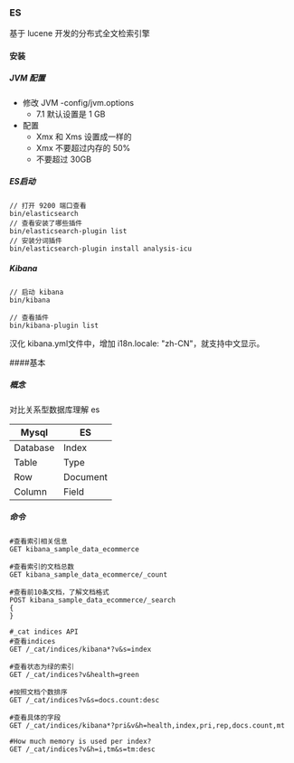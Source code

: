 ### ES

基于 lucene 开发的分布式全文检索引擎

#### 安装

##### JVM 配置

- 修改 JVM -config/jvm.options
  - 7.1 默认设置是 1 GB
- 配置
  - Xmx 和 Xms 设置成一样的
  - Xmx 不要超过内存的 50%
  - 不要超过 30GB 

##### ES启动

```
// 打开 9200 端口查看
bin/elasticsearch
// 查看安装了哪些插件
bin/elasticsearch-plugin list
// 安装分词插件
bin/elasticsearch-plugin install analysis-icu
```

##### Kibana

```
// 启动 kibana
bin/kibana

// 查看插件
bin/kibana-plugin list
```

汉化 kibana.yml文件中，增加 i18n.locale: "zh-CN"，就支持中文显示。

####基本

##### 概念

对比关系型数据库理解 es

| Mysql    | ES       |
| -------- | -------- |
| Database | Index    |
| Table    | Type     |
| Row      | Document |
| Column   | Field    |

##### 命令

```
#查看索引相关信息
GET kibana_sample_data_ecommerce

#查看索引的文档总数
GET kibana_sample_data_ecommerce/_count

#查看前10条文档，了解文档格式
POST kibana_sample_data_ecommerce/_search
{
}

#_cat indices API
#查看indices
GET /_cat/indices/kibana*?v&s=index

#查看状态为绿的索引
GET /_cat/indices?v&health=green

#按照文档个数排序
GET /_cat/indices?v&s=docs.count:desc

#查看具体的字段
GET /_cat/indices/kibana*?pri&v&h=health,index,pri,rep,docs.count,mt

#How much memory is used per index?
GET /_cat/indices?v&h=i,tm&s=tm:desc
```



